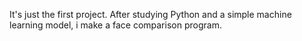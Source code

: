 It's just the first project. After studying Python and a simple machine learning model, i make a face comparison program.